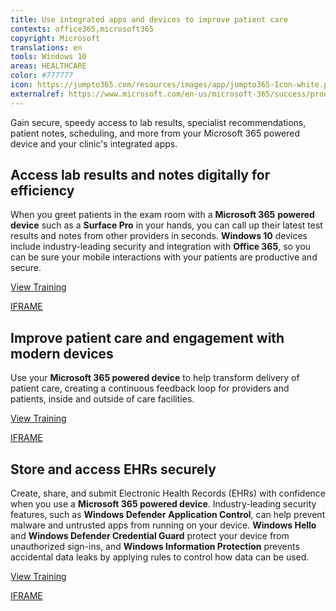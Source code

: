 ```yaml
---
title: Use integrated apps and devices to improve patient care
contexts: office365,microsoft365
copyright: Microsoft
translations: en
tools: Windows 10
areas: HEALTHCARE
color: #777777
icon: https://jumpto365.com/resources/images/app/jumpto365-Icon-white.png
externalref: https://www.microsoft.com/en-us/microsoft-365/success/productivitylibrary/use-integrated-apps-and-devices-to-improve-patient-care
---
```

Gain secure, speedy access to lab results, specialist recommendations, patient notes, scheduling, and more from your Microsoft 365 powered device and your clinic&apos;s integrated apps.


## Access lab results and notes digitally for efficiency

When you greet patients in the exam room with a **Microsoft 365** **powered device** such as a **Surface Pro** in your hands, you can call up their latest test results and notes from other providers in seconds. **Windows 10** devices include industry-leading security and integration with **Office 365**, so you can be sure your mobile interactions with your patients are productive and secure.

[View Training](https://info.microsoft.com/PatientEngagement-Registration.html)

[IFRAME](https://www.microsoft.com/en-us/videoplayer/embed/RE1UzSL)

## Improve patient care and engagement with modern devices

Use your **Microsoft 365 powered device** to help transform delivery of patient care, creating a continuous feedback loop for providers and patients, inside and outside of care facilities.

[View Training](https://blogs.microsoft.com/transform/feature/childrens-mercy-app-brings-doctors-home-virtually-with-babies-born-with-heart-disease/)

[IFRAME](https://www.microsoft.com/en-us/videoplayer/embed/RE1UCma)

## Store and access EHRs securely

Create, share, and submit Electronic Health Records (EHRs) with confidence when you use a **Microsoft 365 powered device**. Industry-leading security features, such as **Windows Defender** **Application Control**, can help prevent malware and untrusted apps from running on your device. **Windows Hello** and **Windows Defender Credential Guard** protect your device from unauthorized sign-ins, and **Windows Information Protection** prevents accidental data leaks by applying rules to control how data can be used.

[View Training](https://www.microsoft.com/itshowcase/Article/Content/938/Updates-in-Windows-10-improve-security-and-provide-better-data-protection)

[IFRAME](https://www.microsoft.com/en-us/videoplayer/embed/RE1UMS9)

